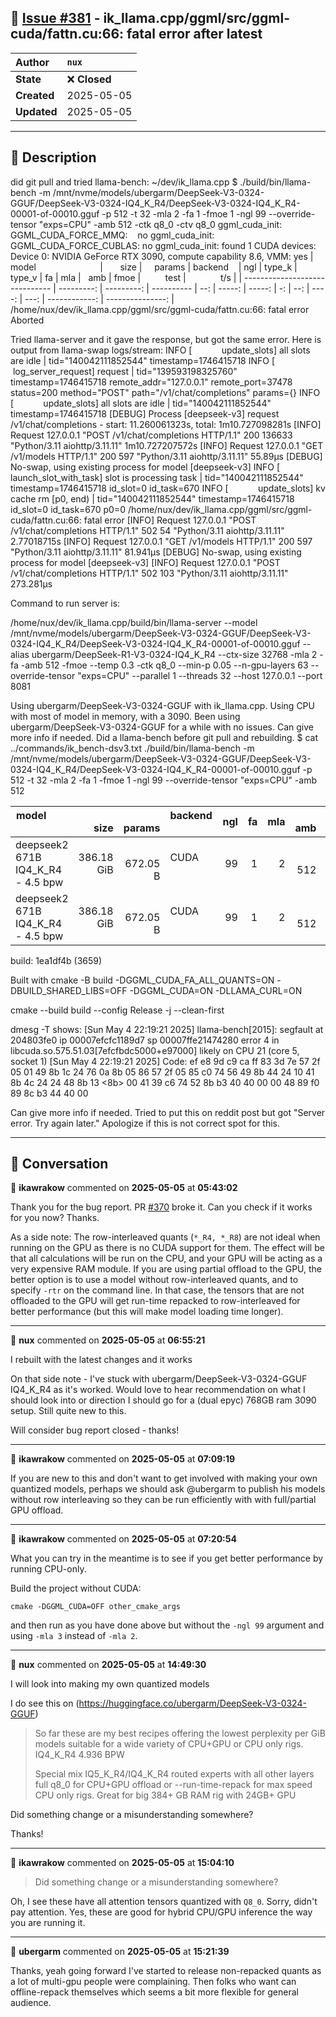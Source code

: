 ## 📌 [Issue #381](https://github.com/ikawrakow/ik_llama.cpp/issues/381) - ik_llama.cpp/ggml/src/ggml-cuda/fattn.cu:66: fatal error after latest

| **Author** | `nux` |
| :--- | :--- |
| **State** | ❌ **Closed** |
| **Created** | 2025-05-05 |
| **Updated** | 2025-05-05 |

---

## 📄 Description

did git pull and tried llama-bench:
~/dev/ik_llama.cpp $ ./build/bin/llama-bench -m /mnt/nvme/models/ubergarm/DeepSeek-V3-0324-GGUF/DeepSeek-V3-0324-IQ4_K_R4/DeepSeek-V3-0324-IQ4_K_R4-00001-of-00010.gguf -p 512 -t 32 -mla 2 -fa 1 -fmoe 1 -ngl 99 --override-tensor "exps=CPU" -amb 512 -ctk q8_0 -ctv q8_0
ggml_cuda_init: GGML_CUDA_FORCE_MMQ:    no
ggml_cuda_init: GGML_CUDA_FORCE_CUBLAS: no
ggml_cuda_init: found 1 CUDA devices:
  Device 0: NVIDIA GeForce RTX 3090, compute capability 8.6, VMM: yes
| model                          |       size |     params | backend    | ngl | type_k | type_v | fa | mla |   amb | fmoe |          test |              t/s |
| ------------------------------ | ---------: | ---------: | ---------- | --: | -----: | -----: | -: | --: | ----: | ---: | ------------: | ---------------: |
/home/nux/dev/ik_llama.cpp/ggml/src/ggml-cuda/fattn.cu:66: fatal error
Aborted

Tried llama-server and it gave the response, but got the same error. Here is output from llama-swap logs/stream:
INFO [            update_slots] all slots are idle | tid="140042111852544" timestamp=1746415718
INFO [      log_server_request] request | tid="139593198325760" timestamp=1746415718 remote_addr="127.0.0.1" remote_port=37478 status=200 method="POST" path="/v1/chat/completions" params={}
INFO [            update_slots] all slots are idle | tid="140042111852544" timestamp=1746415718
[DEBUG] Process [deepseek-v3] request /v1/chat/completions - start: 11.260061323s, total: 1m10.727098281s
[INFO] Request 127.0.0.1 "POST /v1/chat/completions HTTP/1.1" 200 136633 "Python/3.11 aiohttp/3.11.11" 1m10.727207572s
[INFO] Request 127.0.0.1 "GET /v1/models HTTP/1.1" 200 597 "Python/3.11 aiohttp/3.11.11" 55.89µs
[DEBUG] No-swap, using existing process for model [deepseek-v3]
INFO [   launch_slot_with_task] slot is processing task | tid="140042111852544" timestamp=1746415718 id_slot=0 id_task=670
INFO [            update_slots] kv cache rm [p0, end) | tid="140042111852544" timestamp=1746415718 id_slot=0 id_task=670 p0=0
/home/nux/dev/ik_llama.cpp/ggml/src/ggml-cuda/fattn.cu:66: fatal error
[INFO] Request 127.0.0.1 "POST /v1/chat/completions HTTP/1.1" 502 54 "Python/3.11 aiohttp/3.11.11" 2.77018715s
[INFO] Request 127.0.0.1 "GET /v1/models HTTP/1.1" 200 597 "Python/3.11 aiohttp/3.11.11" 81.941µs
[DEBUG] No-swap, using existing process for model [deepseek-v3]
[INFO] Request 127.0.0.1 "POST /v1/chat/completions HTTP/1.1" 502 103 "Python/3.11 aiohttp/3.11.11" 273.281µs

Command to run server is: 

/home/nux/dev/ik_llama.cpp/build/bin/llama-server
      --model /mnt/nvme/models/ubergarm/DeepSeek-V3-0324-GGUF/DeepSeek-V3-0324-IQ4_K_R4/DeepSeek-V3-0324-IQ4_K_R4-00001-of-00010.gguf
      --alias ubergarm/DeepSeek-R1-V3-0324-IQ4_K_R4
      --ctx-size 32768 -mla 2 -fa -amb 512 -fmoe --temp 0.3 -ctk q8_0
      --min-p 0.05 --n-gpu-layers 63 --override-tensor "exps=CPU"
      --parallel 1 --threads 32 --host 127.0.0.1 --port 8081


Using ubergarm/DeepSeek-V3-0324-GGUF with ik_llama.cpp. 
Using CPU with most of model in memory, with a 3090. Been using ubergarm/DeepSeek-V3-0324-GGUF for a while with no issues. 
Can give more info if needed. 
Did a llama-bench before git pull and rebuilding.
$ cat ../commands/ik_bench-dsv3.txt
./build/bin/llama-bench -m /mnt/nvme/models/ubergarm/DeepSeek-V3-0324-GGUF/DeepSeek-V3-0324-IQ4_K_R4/DeepSeek-V3-0324-IQ4_K_R4-00001-of-00010.gguf -p 512 -t 32 -mla 2 -fa 1 -fmoe 1 -ngl 99 --override-tensor "exps=CPU" -amb 512

| model                          |       size |     params | backend    | ngl | fa | mla |   amb | fmoe |          test |              t/s |
| ------------------------------ | ---------: | ---------: | ---------- | --: | -: | --: | ----: | ---: | ------------: | ---------------: |
| deepseek2 671B IQ4_K_R4 - 4.5 bpw | 386.18 GiB |   672.05 B | CUDA       |  99 |  1 |   2 |   512 |    1 |         pp512 |     78.93 ± 0.04 |
| deepseek2 671B IQ4_K_R4 - 4.5 bpw | 386.18 GiB |   672.05 B | CUDA       |  99 |  1 |   2 |   512 |    1 |         tg128 |      9.98 ± 0.06 |

build: 1ea1df4b (3659)


Built with
cmake -B build -DGGML_CUDA_FA_ALL_QUANTS=ON -DBUILD_SHARED_LIBS=OFF -DGGML_CUDA=ON -DLLAMA_CURL=ON

cmake --build build --config Release -j --clean-first

dmesg -T shows:
[Sun May  4 22:19:21 2025] llama-bench[2015]: segfault at 204803fe0 ip 00007efcfc1189d7 sp 00007ffe21474280 error 4 in libcuda.so.575.51.03[7efcfbdc5000+e97000] likely on CPU 21 (core 5, socket 1)
[Sun May  4 22:19:21 2025] Code: ef e8 9d c9 ca ff 83 3d 7e 57 2f 05 01 49 8b 1c 24 76 0a 8b 05 86 57 2f 05 85 c0 74 56 49 8b 44 24 10 41 8b 4c 24 24 48 8b 13 <8b> 00 41 39 c6 74 52 8b b3 40 40 00 00 48 89 f0 89 8c b3 44 40 00

Can give more info if needed. Tried to put this on reddit post but got "Server error. Try again later." Apologize if this is not correct spot for this.

---

## 💬 Conversation

👤 **ikawrakow** commented on **2025-05-05** at **05:43:02**

Thank you for the bug report. PR [#370](https://github.com/ikawrakow/ik_llama.cpp/issues/370) broke it. Can you check if it works for you now? Thanks.

As a side note: The row-interleaved quants (`*_R4, *_R8`) are not ideal when running on the GPU as there is no CUDA support for them. The effect will be that all calculations will be run on the CPU, and your GPU will be acting as a very expensive RAM module. If you are using partial offload to the GPU, the better option is to use a model without row-interleaved quants, and to specify `-rtr` on the command line. In that case, the tensors that are not offloaded to the GPU will get run-time repacked to row-interleaved for better performance (but this will make model loading time longer).

---

👤 **nux** commented on **2025-05-05** at **06:55:21**

I rebuilt with the latest changes and it works

On that side note - I've stuck with ubergarm/DeepSeek-V3-0324-GGUF IQ4_K_R4 as it's worked. Would love to hear recommendation on what I should look into or direction I should go for a (dual epyc) 768GB ram 3090 setup. Still quite new to this.

Will consider bug report closed - thanks!

---

👤 **ikawrakow** commented on **2025-05-05** at **07:09:19**

If you are new to this and don't want to get involved with making your own quantized models, perhaps we should ask @ubergarm to publish his models without row interleaving so they can be run efficiently with with full/partial GPU offload.

---

👤 **ikawrakow** commented on **2025-05-05** at **07:20:54**

What you can try in the meantime is to see if you get better performance by running CPU-only.

Build the project without CUDA:
```
cmake -DGGML_CUDA=OFF other_cmake_args
```
and then run as you have done above but without the `-ngl 99` argument and using `-mla 3` instead of `-mla 2`.

---

👤 **nux** commented on **2025-05-05** at **14:49:30**

I will look into making my own quantized models

I do see this on (https://huggingface.co/ubergarm/DeepSeek-V3-0324-GGUF)

> So far these are my best recipes offering the lowest perplexity per GiB models suitable for a wide variety of CPU+GPU or CPU only rigs.
> IQ4_K_R4 4.936 BPW
> 
> Special mix IQ5_K_R4/IQ4_K_R4 routed experts with all other layers full q8_0 for CPU+GPU offload or --run-time-repack for max speed CPU only rigs. Great for big 384+ GB RAM rig with 24GB+ GPU

Did something change or a misunderstanding somewhere? 

Thanks!

---

👤 **ikawrakow** commented on **2025-05-05** at **15:04:10**

> Did something change or a misunderstanding somewhere?

Oh, I see these have all attention tensors quantized with `Q8_0`. Sorry, didn't pay attention. Yes, these are good for hybrid CPU/GPU inference the way you are running it.

---

👤 **ubergarm** commented on **2025-05-05** at **15:21:39**

Thanks, yeah going forward I've started to release non-repacked quants as a lot of multi-gpu people were complaining. Then folks who want can offline-repack themselves which seems a bit more flexible for general audience.